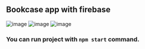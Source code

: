 ## Bookcase app with firebase

![image](https://user-images.githubusercontent.com/58807892/219229179-559a8903-4199-4863-9bc6-01b08577d8c8.png)
![image](https://user-images.githubusercontent.com/58807892/219229121-cfc854e6-aada-4189-9b44-2041fe655149.png)
![image](https://user-images.githubusercontent.com/58807892/219229293-4a9774c5-9867-402a-92be-9ebe4b29c315.png)

### You can run project with `npm start` command.

